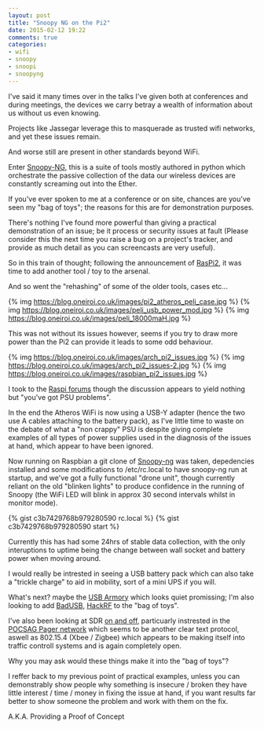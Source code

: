 ```yaml
---
layout: post
title: "Snoopy NG on the Pi2"
date: 2015-02-12 19:22
comments: true
categories:
- wifi
- snoopy
- snoopi
- snoopyng
---
```


I've said it many times over in the talks I've given both at conferences and during meetings, the devices we carry betray a wealth of information about us without us even knowing.

Projects like Jassegar leverage this to masquerade as trusted wifi networks, and yet these issues remain.

And worse still are present in other standards beyond WiFi.

Enter [Snoopy-NG](https://www.sensepost.com/blog/11042.html), this is a suite of tools mostly authored in python which orchestrate the passive collection of the data our wireless devices are constantly screaming out into the Ether.

If you've ever spoken to me at a conference or on site, chances are you've seen my "bag of toys"; the reasons for this are for demonstration purposes.

There's nothing I've found more powerful than giving a practical demonstration of an issue; be it process or security issues at fault (Please consider this the next time you raise a bug on a project's tracker, and provide as much detail as you can screencasts are very useful).

So in this train of thought; following the announcement of [RasPi2](https://www.raspberrypi.org/products/raspberry-pi-2-model-b/), it was time to add another tool / toy to the arsenal.

And so went the "rehashing" of some of the older tools, cases etc...

{% img https://blog.oneiroi.co.uk/images/pi2_atheros_peli_case.jpg %}
{% img https://blog.oneiroi.co.uk/images/peli_usb_power_mod.jpg %}
{% img https://blog.oneiroi.co.uk/images/peli_18000maH.jpg %}


This was not without its issues however, seems if you try to draw more power than the Pi2 can provide it leads to some odd behaviour.

{% img https://blog.oneiroi.co.uk/images/arch_pi2_issues.jpg %}
{% img https://blog.oneiroi.co.uk/images/arch_pi2_issues-2.jpg %}
{% img https://blog.oneiroi.co.uk/images/raspbian_pi2_issues.jpg %}

I took to the [Raspi forums](https://www.raspberrypi.org/forums/viewtopic.php?f=28&t=99530) though the discussion appears to yield nothing but "you've got PSU problems".

In the end the Atheros WiFi is now using a USB-Y adapter (hence the two use A cables attaching to the battery pack), as I've little time to waste on the debate of what a "non crappy" PSU is despite giving complete examples of all types of power supplies used in the diagnosis of the issues at hand, which appear to have been ignored.

Now running on Raspbian a git clone of [Snoopy-ng](https://github.com/sensepost/snoopy-ng) was taken, depedencies installed and some modifications to /etc/rc.local to have snoopy-ng run at startup, and we've got a fully functional "drone unit", though currently reliant on the old "blinken lights" to produce confidence in the running of Snoopy (the WiFi LED will blink in approx 30 second intervals whilst in monitor mode).

{% gist c3b7429768b979280590 rc.local %}
{% gist c3b7429768b979280590 start %}

Currently this has had some 24hrs of stable data collection, with the only interuptions to uptime being the change between wall socket and battery power when moving around.

I would really be intrested in seeing a USB battery pack which can also take a "trickle charge" to aid in mobility, sort of a mini UPS if you will.

What's next? maybe the [USB Armory](https://www.crowdsupply.com/inverse-path/usb-armory) which looks quiet promissing; I'm also looking to add [BadUSB](https://github.com/adamcaudill/Psychson), [HackRF](https://greatscottgadgets.com/hackrf/) to the "bag of toys".

I've also been looking at SDR [on and off](https://twitter.com/icleus/status/529585357437014018), particuarly instrested in the [POCSAG Pager network](https://en.wikipedia.org/wiki/POCSAG) which seems to be another clear text protocol, aswell as 802.15.4 (Xbee / Zigbee) which appears to be making itself into traffic controll systems and is again completely open.

Why you may ask would these things make it into the "bag of toys"?

I reffer back to my previous point of practical examples, unless you can demonstrably show people why something is insecure / broken they have little interest / time / money in fixing the issue at hand, if you want results far better to show someone the problem and work with them on the fix.

A.K.A. Providing a Proof of Concept



